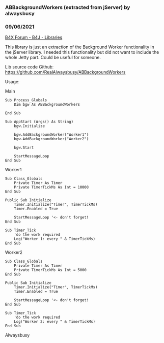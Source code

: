 ### ABBackgroundWorkers (extracted from jServer) by alwaysbusy
### 09/06/2021
[B4X Forum - B4J - Libraries](https://www.b4x.com/android/forum/threads/134061/)

This library is just an extraction of the Background Worker functionality in the jServer library. I needed this functionality but did not want to include the whole Jetty part. Could be useful for someone.  
  
Lib source code Github: <https://github.com/RealAlwaysbusy/ABBackgroundWorkers>  
  
Usage:  
  
Main  

```B4X
Sub Process_Globals  
    Dim bgw As ABBackgroundWorkers  
     
End Sub  
  
Sub AppStart (Args() As String)  
    bgw.Initialize  
     
    bgw.AddBackgroundWorker("Worker1")  
    bgw.AddBackgroundWorker("Worker2")  
     
    bgw.Start  
     
    StartMessageLoop  
End Sub
```

  
  
Worker1  

```B4X
Sub Class_Globals  
    Private Timer As Timer  
    Private TimerTickMs As Int = 10000  
End Sub  
  
Public Sub Initialize  
    Timer.Initialize("Timer", TimerTickMs)  
    Timer.Enabled = True  
     
    StartMessageLoop '<- don't forget!  
End Sub  
  
Sub Timer_Tick  
    'do the work required  
    Log("Worker 1: every " & TimerTickMs)  
End Sub
```

  
  
Worker2  

```B4X
Sub Class_Globals  
    Private Timer As Timer  
    Private TimerTickMs As Int = 5000  
End Sub  
  
Public Sub Initialize  
    Timer.Initialize("Timer", TimerTickMs)  
    Timer.Enabled = True  
     
    StartMessageLoop '<- don't forget!  
End Sub  
  
Sub Timer_Tick  
    'do the work required  
    Log("Worker 2: every " & TimerTickMs)  
End Sub
```

  
  
Alwaysbusy